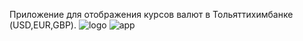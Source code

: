 Приложение для отображения курсов валют в Тольяттихимбанке (USD,EUR,GBP).
![logo](https://github.com/AndreyKassaev/thb_currency_app/assets/60035610/897a3d4f-16d6-432c-9808-95b21b58e206)
![app](https://github.com/AndreyKassaev/thb_currency_app/assets/60035610/45d3ee89-516e-46cb-8905-1b7aa3ba0ef3)
